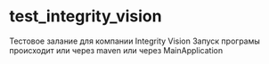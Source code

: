 # test_integrity_vision
Тестовое залание для компании Integrity Vision
Запуск програмы происходит или через maven или через MainApplication
